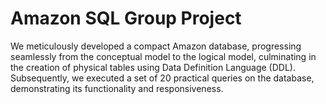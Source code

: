 # Amazon SQL Group Project
 We meticulously developed a compact Amazon database, progressing seamlessly from the conceptual model to the logical model, culminating in the creation of physical tables using Data Definition Language (DDL). Subsequently, we executed a set of 20 practical queries on the database, demonstrating its functionality and responsiveness.
